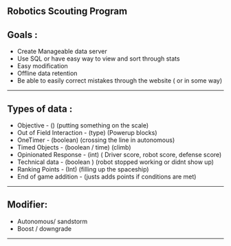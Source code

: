 Robotics Scouting Program
---
Goals :
---
*  Create Manageable data server
*  Use SQL or have easy way to view and sort through stats
*  Easy modification 
*  Offline data retention
*  Be able to easily correct mistakes through the website ( or in some way)
---
Types of data :
---
*   Objective - () (putting something on the scale)
*   Out of Field Interaction - (type) (Powerup blocks)
*   OneTimer - (boolean) (crossing the line in autonomous)
*   Timed Objects - (boolean / time)   (climb)
*   Opinionated Response - (int)  ( Driver score, robot score, defense score)
*   Technical data - (boolean ) (robot stopped working or didnt show up)
*   Ranking Points - (Int) (filling up the spaceship)
*   End of game addition - (justs adds points if conditions are met)
---
Modifier:
---
*   Autonomous/ sandstorm
*   Boost / downgrade
---